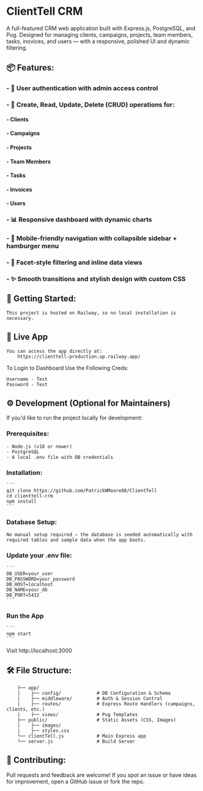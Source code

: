 # **ClientTell CRM**  
A full-featured CRM web application built with Express.js, PostgreSQL, and Pug. Designed for managing clients, campaigns, projects, team members, tasks, inovices, and users — with a responsive, polished UI and dynamic filtering.

## **📦 Features:**
### - 🔐 User authentication with admin access control  
### - 📁 Create, Read, Update, Delete (CRUD) operations for:  
####    - Clients  
####    - Campaigns  
####    - Projects  
####    - Team Members  
####    - Tasks  
####    - Invoices  
####    - Users  
### - 📊 Responsive dashboard with dynamic charts  
### - 📱 Mobile-friendly navigation with collapsible sidebar + hamburger menu  
### - 🔎 Facet-style filtering and inline data views  
### - ✨ Smooth transitions and stylish design with custom CSS  

## **🚀 Getting Started:**  
    This project is hosted on Railway, so no local installation is necessary.

## **🔗 Live App**  
    You can access the app directly at:  
        https://clienttell-production.up.railway.app/

To Login to Dashboard Use the Following Creds:  
```
Username - Test
Password - Test
```



## **⚙️ Development (Optional for Maintainers)**  
If you'd like to run the project locally for development:

### Prerequisites:
    - Node.js (v18 or newer)
    - PostgreSQL
    - A local .env file with DB credentials


### Installation:
    ```
    git clone https://github.com/PatrickWMoore88/ClientTell
    cd clienttell-crm
    npm install
    ```

### Database Setup:  
    No manual setup required — the database is seeded automatically with required tables and sample data when the app boots.

### Update your .env file:
    ```
    DB_USER=your_user
    DB_PASSWORD=your_password
    DB_HOST=localhost
    DB_NAME=your_db
    DB_PORT=5432
    ```

### Run the App
    ```
    npm start
    ```

Visit http://localhost:3000

## **🛠 File Structure:**
```
    ├── app/    
    |    ├── config/             # DB Configuration & Schema 
    |    ├── middleware/         # Auth & Session Control
    |    ├── routes/             # Express Route Handlers (campaigns, clients, etc.)
    |    ├── views/              # Pug Templates
    ├── public/                  # Static Assets (CSS, Images)
    |    ├── images/              
    |    ├── styles.css              
    └── clientTell.js            # Main Express app
    └── server.js                # Build Server
```

## **🤝 Contributing:**  
Pull requests and feedback are welcome! If you spot an issue or have ideas for improvement, open a GitHub issue or fork the repo.
